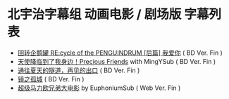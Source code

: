 # 北宇治字幕组 动画电影 / 剧场版 字幕列表
- [回转企鹅罐 RE:cycle of the PENGUINDRUM [后篇] 我爱你]()  ( BD Ver. Fin )
- [天使降临到了我身边！Precious Friends](https://github.com/MingYSub/SubsArchive/tree/main/Archive/Watashi%20ni%20Tenshi%20ga%20Maiorita!%20Precious%20Friends) with MingYSub ( BD Ver. Fin )
- [通往夏天的隧道，再见的出口]()  ( BD Ver. Fin )
- [镜之孤城](https://github.com/Kitauji-Sub/Subtitles/tree/main/Movie/Kagami%20no%20Kojou)  ( BD Ver. Fin )
- [超级马力欧兄弟大电影]() by EuphoniumSub ( Web Ver. Fin )
